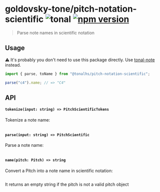 # goldovsky-tone/pitch-notation-scientific ![tonal](https://img.shields.io/badge/goldovsky-tone-pitch_notation_scientific-yellow.svg?style=flat-square) [![npm version](https://img.shields.io/npm/v/goldovsky-tone/pitch-notation-scientific.svg?style=flat-square)](https://www.npmjs.com/package/goldovsky-tone/pitch-notation-scientific)

> Parse note names in scientific notation

## Usage

⚠️ It's probably you don't need to use this package directly. Use [tonal-note](/packages/note) instead.

```js
import { parse, toName } from "@tonalhs/pitch-notation-scientific";

parse("c4").name; // => "C4"
```

## API

#### `tokenize(input: string) => PitchScientificTokens`

Tokenize a note name:

```js
```

#### `parse(input: string) => PitchScientific`

Parse a note name:

```js
```

#### `name(pitch: Pitch) => string`

Convert a Pitch into a note name in scientific notation:

```js
```

It returns an empty string if the pitch is not a valid pitch object
